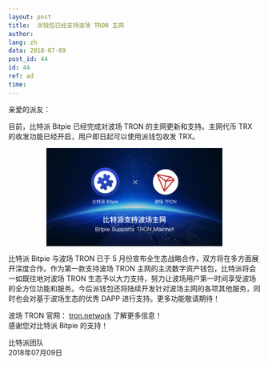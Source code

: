 ```yaml
---
layout: post
title:  派钱包已经支持波场 TRON 主网
author: 
lang: zh
data: 2018-07-09
post_id: 44
id: 44
ref: ad
time: 
---
```


亲爱的派友：

目前，比特派 Bitpie 已经完成对波场 TRON 的主网更新和支持。主网代币 TRX 的收发功能已经开启，用户即日起可以使用派钱包收发 TRX。

<img src="/img/bitpie_tron.jpg" class="tron"/>

比特派 Bitpie 与波场 TRON 已于 5 月份宣布全生态战略合作，双方将在多方面展开深度合作。作为第一款支持波场 TRON 主网的主流数字资产钱包，比特派将会一如既往地对波场 TRON 生态予以大力支持，努力让波场用户第一时间享受波场的全方位功能和服务。今后派钱包还将陆续开发针对波场主网的各项其他服务，同时也会对基于波场生态的优秀 DAPP 进行支持。更多功能敬请期待！

波场 TRON 官网： <a href="https://tron.network/" target="_blank">tron.network</a> 了解更多信息！<br/>
感谢您对比特派 Bitpie 的支持！

比特派团队<br/>
2018年07月09日


<style>
 .tron{
    width:70%;
    display:block;
    margin:0 auto;
 }
</style>